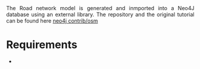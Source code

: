 
<html>
<head>
  
</head>
<body>
  
<div align="justify">
  The Road network model is generated and inmported into a Neo4J database using an external library. 
  The repository and the original tutorial can be found here <a href="https://github.com/neo4j-contrib/osm"> neo4j contrib/osm </a>
</div>
  
<h1>Requirements</h1>
 <ul>
  <li></li>
</ul>
  
  

  
</body>
</html>
